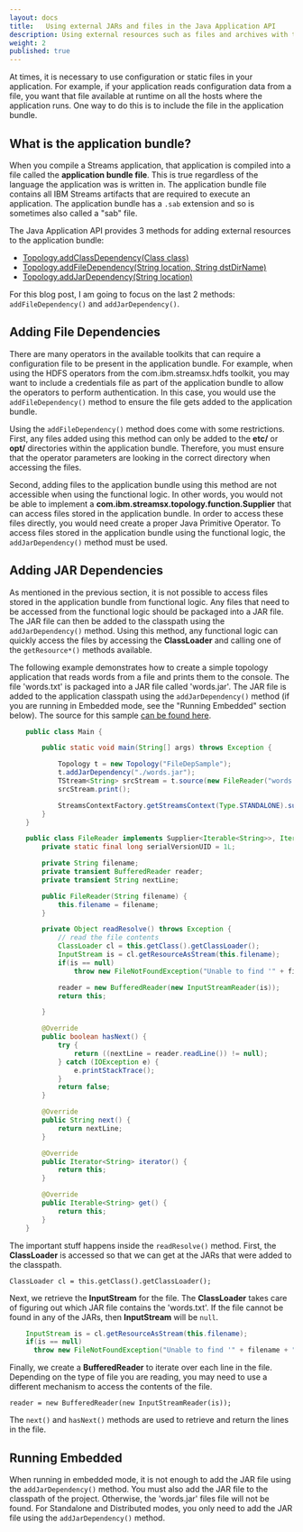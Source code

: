 ```yaml
---
layout: docs
title:   Using external JARs and files in the Java Application API
description: Using external resources such as files and archives with the Java API
weight: 2
published: true
---
```



At times, it is necessary to use configuration or static files in your application. For example, if your application reads configuration data from a file, you want that file available at runtime on all the hosts where the application runs. One way to do this is to include the file in the application bundle.

## What is the application bundle?

When you compile a  Streams application, that application is compiled into a file called the **application bundle file**. This is true regardless of the language the application was is written in.  The application bundle file contains all IBM Streams artifacts that are required to execute an application. The application bundle has a `.sab` extension and so is sometimes also called a "sab" file.


The Java Application API provides 3 methods for adding external resources to the application bundle:
 * [Topology.addClassDependency(Class class)](https://ibmstreams.github.io/streamsx.topology/doc/javadoc/com/ibm/streamsx/topology/Topology.html#addClassDependency)
 * [Topology.addFileDependency(String location, String dstDirName)](https://ibmstreams.github.io/streamsx.topology/doc/javadoc/com/ibm/streamsx/topology/Topology.html#addFileDependency) 
 * [Topology.addJarDependency(String location)](https://ibmstreams.github.io/streamsx.topology/doc/javadoc/com/ibm/streamsx/topology/Topology.html#addJarDependency) 
  
For this blog post, I am going to focus on the last 2 methods: `addFileDependency()` and `addJarDependency()`.

## Adding File Dependencies

There are many operators in the available toolkits that can require a configuration file to be present in the application bundle. For example, when using the HDFS operators from the com.ibm.streamsx.hdfs toolkit, you may want to include a credentials file as part of the application bundle to allow the operators to perform authentication. In this case, you would use the `addFileDependency()` method to ensure the file gets added to the application bundle. 

Using the `addFileDependency()` method does come with some restrictions. First, any files added using this method can only be added to the **etc/** or **opt/** directories within the application bundle. Therefore, you must ensure that the operator parameters are looking in the correct directory when accessing the files. 

Second, adding files to the application bundle using this method are not accessible when using the functional logic. In other words, you would not be able to implement a **com.ibm.streamsx.topology.function.Supplier** that can access files stored in the application bundle. In order to access these files directly, you would need create a proper Java Primitive Operator. To access files stored in the application bundle using the functional logic, the `addJarDependency()` method must be used.

## Adding JAR Dependencies

As mentioned in the previous section, it is not possible to access files stored in the application bundle from functional logic. Any files that need to be accessed from the functional logic should be packaged into a JAR file. The JAR file can then be added to the classpath using the `addJarDependency()` method. Using this method, any functional logic can quickly access the files by accessing the **ClassLoader** and calling one of the `getResource*()` methods available.


The following example demonstrates how to create a simple topology application that reads words from a file and prints them to the console. The file 'words.txt' is packaged into a JAR file called 'words.jar'. The JAR file is added to the application classpath using the `addJarDependency()` method (if you are running in Embedded mode, see the "Running Embedded" section below). The source for this sample [can be found here](https://github.com/cancilla/streamsdev/tree/master/FileDepSample).

~~~~ java
    public class Main {

        public static void main(String[] args) throws Exception {

            Topology t = new Topology("FileDepSample");
            t.addJarDependency("./words.jar");
            TStream<String> srcStream = t.source(new FileReader("words.txt"));
            srcStream.print();

            StreamsContextFactory.getStreamsContext(Type.STANDALONE).submit(t).get();
        }
    }

    public class FileReader implements Supplier<Iterable<String>>, Iterable<String>, Iterator<String> {
        private static final long serialVersionUID = 1L;

        private String filename;
        private transient BufferedReader reader;
        private transient String nextLine;

        public FileReader(String filename) {
            this.filename = filename;
        }

        private Object readResolve() throws Exception {
            // read the file contents
            ClassLoader cl = this.getClass().getClassLoader();
            InputStream is = cl.getResourceAsStream(this.filename);
            if(is == null)
                throw new FileNotFoundException("Unable to find '" + filename + "' in any loaded libraries.");

            reader = new BufferedReader(new InputStreamReader(is));
            return this;

        }

        @Override
        public boolean hasNext() {
            try {
                return ((nextLine = reader.readLine()) != null);
            } catch (IOException e) {
                e.printStackTrace();
            }
            return false;
        }

        @Override
        public String next() {
            return nextLine;
        }

        @Override
        public Iterator<String> iterator() {
            return this;
        }

        @Override
        public Iterable<String> get() {
            return this;
        }
    }
~~~~


The important stuff happens inside the `readResolve()` method. First, the **ClassLoader** is accessed so that we can get at the JARs that were added to the classpath.

    ClassLoader cl = this.getClass().getClassLoader();

Next, we retrieve the **InputStream** for the file. The **ClassLoader** takes care of figuring out which JAR file contains the 'words.txt'. If the file cannot be found in any of the JARs, then **InputStream** will be `null`.

~~~~ java
    InputStream is = cl.getResourceAsStream(this.filename);
    if(is == null)
      throw new FileNotFoundException("Unable to find '" + filename + "' in any loaded libraries.");
~~~~

Finally, we create a **BufferedReader** to iterate over each line in the file. Depending on the type of file you are reading, you may need to use a different mechanism to access the contents of the file.

    reader = new BufferedReader(new InputStreamReader(is));

The `next()` and `hasNext()` methods are used to retrieve and return the lines in the file.

## Running Embedded

When running in embedded mode, it is not enough to add the JAR file using the `addJarDependency()` method. You must also add the JAR file to the classpath of the project. Otherwise, the 'words.jar' files file will not be found. For Standalone and Distributed modes, you only need to add the JAR file using the `addJarDependency()` method.
